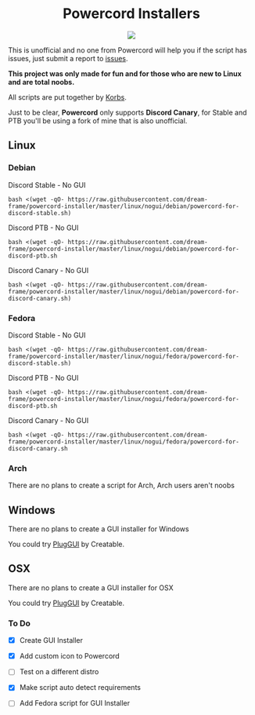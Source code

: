 <h1 align="center">Powercord Installers</h1>
<p align="center">
  <img src="https://i.imgur.com/cUEiGeZ.png" />
</p>

This is unofficial and no one from Powercord will help you if the script has issues, just submit a report to [issues](https://github.com/dream-frame/powercord-installer/issues).

**This project was only made for fun and for those who are new to Linux and are total noobs.**

All scripts are put together by [Korbs](https://Twitter.com/KorbsStudio).

Just to be clear, **Powercord** only supports **Discord Canary**, for Stable and PTB you'll be using a fork of mine that is also unofficial.

## Linux
### Debian
Discord Stable - No GUI
```
bash <(wget -qO- https://raw.githubusercontent.com/dream-frame/powercord-installer/master/linux/nogui/debian/powercord-for-discord-stable.sh)
```
Discord PTB - No GUI
```
bash <(wget -qO- https://raw.githubusercontent.com/dream-frame/powercord-installer/master/linux/nogui/debian/powercord-for-discord-ptb.sh
```
Discord Canary - No GUI
```
bash <(wget -qO- https://raw.githubusercontent.com/dream-frame/powercord-installer/master/linux/nogui/debian/powercord-for-discord-canary.sh)
```
### Fedora
Discord Stable - No GUI
```
bash <(wget -qO- https://raw.githubusercontent.com/dream-frame/powercord-installer/master/linux/nogui/fedora/powercord-for-discord-stable.sh)
```
Discord PTB - No GUI
```
bash <(wget -qO- https://raw.githubusercontent.com/dream-frame/powercord-installer/master/linux/nogui/fedora/powercord-for-discord-ptb.sh
```
Discord Canary - No GUI
```
bash <(wget -qO- https://raw.githubusercontent.com/dream-frame/powercord-installer/master/linux/nogui/fedora/powercord-for-discord-canary.sh
```
### Arch
There are no plans to create a script for Arch, Arch users aren't noobs

## Windows
There are no plans to create a GUI installer for Windows

You could try [PlugGUI](https://plug.creatable.cafe/) by Creatable.

## OSX
There are no plans to create a GUI installer for OSX

You could try [PlugGUI](https://plug.creatable.cafe/) by Creatable.

### To Do
- [x] Create GUI Installer

- [x] Add custom icon to Powercord

- [ ] Test on a different distro

- [x] Make script auto detect requirements

- [ ] Add Fedora script for GUI Installer

